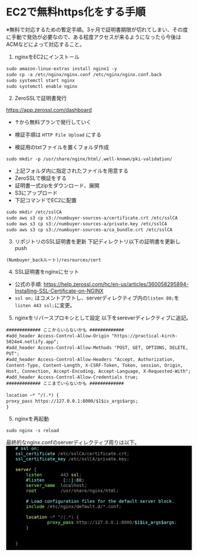 # EC2で無料https化をする手順

※無料で対応するための暫定手順。3ヶ月で証明書期限が切れてしまい、その度に手動で発効が必要なので、ある程度アクセスが来るようになったら今後はACMなどによって対応すること。

1. nginxをEC2にインストール
```
sudo amazon-linux-extras install nginx1 -y
sudo cp -a /etc/nginx/nginx.conf /etc/nginx/nginx.conf.back
sudo systemctl start nginx
sudo systemctl enable nginx
```
2. ZeroSSLで証明書発行

https://app.zerossl.com/dashboard

- ↑から無料プランで発行していく
- 検証手順は `HTTP File Upload` にする

- 検証用のtxtファイルを置くフォルダ作成
```
sudo mkdir -p /usr/share/nginx/html/.well-known/pki-validation/
```
- 上記フォルダ内に指定されたファイルを用意する
- ZeroSSLで検証をする
- 証明書一式zipをダウンロード、展開
- S3にアップロード
- 下記コマンドでEC2に配置
```
sudo mkdir /etc/sslCA
sudo aws s3 cp s3://numbuyer-sources-a/certificate.crt /etc/sslCA
sudo aws s3 cp s3://numbuyer-sources-a/private.key /etc/sslCA
sudo aws s3 cp s3://numbuyer-sources-a/ca_bundle.crt /etc/sslCA
```
3. リポジトリのSSL証明書を更新
下記ディレクトリ以下の証明書を更新しpush
```
(Numbuyer_backルート)/resrources/cert
```

4. SSL証明書をnginxにセット

- 公式の手順:
https://help.zerossl.com/hc/en-us/articles/360058295894-Installing-SSL-Certificate-on-NGINX
- `ssl on;` はコメントアウトし、serverディレクティブ内の`listen 80;`を`listen 443 ssl;`に変更。

5. nginxをリバースプロキシとして設定
以下をsereverディレクティブに追記。
```
############# ここからいらないかも #############
#add_header Access-Control-Allow-Origin "https://practical-kirch-5024e4.netlify.app";
#add_header Access-Control-Allow-Methods "POST, GET, OPTIONS, DELETE, PUT";
#add_header Access-Control-Allow-Headers "Accept, Authorization, Content-Type, Content-Length, X-CSRF-Token, Token, session, Origin, Host, Connection, Accept-Encoding, Accept-Language, X-Requested-With";
#add_header Access-Control-Allow-Credentials true;
############# ここまでいらないかも #############

location ~* ^/(.*) {
proxy_pass https://127.0.0.1:8000/$1$is_args$args;
}
```

5. nginxを再起動
```
sudo nginx -s reload
```

最終的なnginx.confのserverディレクティブ周りは以下。
![完成イメージ](nginx_server_directive.png "完成イメージ")